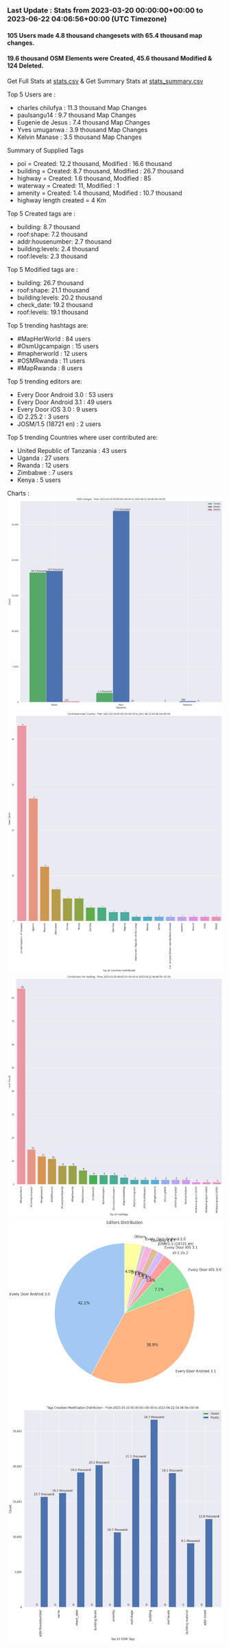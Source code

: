 ### Last Update : Stats from 2023-03-20 00:00:00+00:00 to 2023-06-22 04:06:56+00:00 (UTC Timezone)

#### 105 Users made 4.8 thousand changesets with 65.4 thousand map changes.
#### 19.6 thousand OSM Elements were Created, 45.6 thousand Modified & 124 Deleted.
Get Full Stats at [stats.csv](/stats/mapherworld/Daily/stats.csv)
 & Get Summary Stats at [stats_summary.csv](/stats/mapherworld/Daily/stats_summary.csv)

Top 5 Users are : 
- charles chilufya : 11.3 thousand Map Changes
- paulsangu14 : 9.7 thousand Map Changes
- Eugenie de Jesus : 7.4 thousand Map Changes
- Yves umuganwa : 3.9 thousand Map Changes
- Kelvin Manase : 3.5 thousand Map Changes

Summary of Supplied Tags
- poi = Created: 12.2 thousand, Modified : 16.6 thousand
- building = Created: 8.7 thousand, Modified : 26.7 thousand
- highway = Created: 1.6 thousand, Modified : 85
- waterway = Created: 11, Modified : 1
- amenity = Created: 1.4 thousand, Modified : 10.7 thousand
- highway length created = 4 Km


Top 5 Created tags are :
- building: 8.7 thousand
- roof:shape: 7.2 thousand
- addr:housenumber: 2.7 thousand
- building:levels: 2.4 thousand
- roof:levels: 2.3 thousand


Top 5 Modified tags are :
- building: 26.7 thousand
- roof:shape: 21.1 thousand
- building:levels: 20.2 thousand
- check_date: 19.2 thousand
- roof:levels: 19.1 thousand


Top 5 trending hashtags are:
- #MapHerWorld : 84 users
- #OsmUgcampaign : 15 users
- #mapherworld : 12 users
- #OSMRwanda : 11 users
- #MapRwanda : 8 users


Top 5 trending editors are:
- Every Door Android 3.0 : 53 users
- Every Door Android 3.1 : 49 users
- Every Door iOS 3.0 : 9 users
- iD 2.25.2 : 3 users
- JOSM/1.5 (18721 en) : 2 users


Top 5 trending Countries where user contributed are:
- United Republic of Tanzania : 43 users
- Uganda : 27 users
- Rwanda : 12 users
- Zimbabwe : 7 users
- Kenya : 5 users


 Charts : 
![Alt text](./stats_osm_changes.png) 
![Alt text](./stats_users_per_country.png) 
![Alt text](./stats_users_per_hashtag.png) 
![Alt text](./stats_editors_pie_chart.png) 
![Alt text](./stats_tags.png) 
